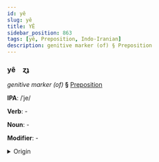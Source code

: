 ```yaml
---
id: yê
slug: yê
title: YÊ
sidebar_position: 863
tags: [yê, Preposition, Indo-Iranian]
description: genitive marker (of) § Preposition
---
```


### yê&emsp;<span kind="abugida">ɀʇ</span>

*genitive marker (of)* **§** [Preposition](../../tags/Preposition)

**IPA**: /ˈje/

**Verb**: -

**Noun**: -

**Modifier**: -

<details>
    <summary>Origin</summary>
    Persian ی -ye [je]<br/>
    <em>Indo-Iranian Language Family</em>
</details>
